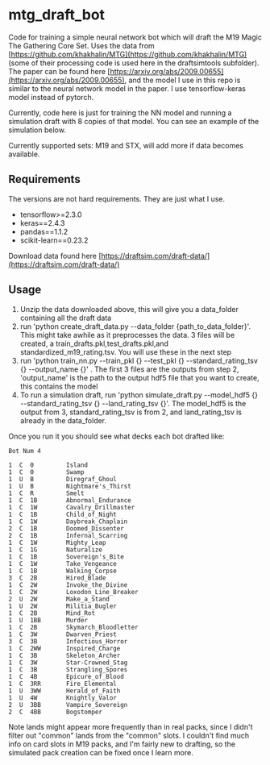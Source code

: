 # mtg_draft_bot

Code for training a simple neural network bot which will draft the M19 Magic The Gathering Core Set. 
Uses the data from [https://github.com/khakhalin/MTG](https://github.com/khakhalin/MTG) (some of their processing code is used here in the draftsimtools subfolder).
The paper can be found here [https://arxiv.org/abs/2009.00655](https://arxiv.org/abs/2009.00655), and the model I use in this
repo is similar to the neural network model in the paper. I use tensorflow-keras model instead of pytorch.

Currently, code here is just for training the NN model and running a simulation draft with 8
copies of that model. You can see an example of the simulation below.

Currently supported sets: M19 and STX, will add more if data becomes available.

## Requirements
The versions are not hard requirements. They are just what I use.
* tensorflow>=2.3.0
* keras==2.4.3
* pandas==1.1.2
* scikit-learn==0.23.2

Download data found here [https://draftsim.com/draft-data/](https://draftsim.com/draft-data/)

## Usage
1. Unzip the data downloaded above, this will give you a data_folder containing all the draft data
2. run 'python create_draft_data.py --data_folder {path_to_data_folder}'. This might take awhile as it preprocesses the data.
3 files will be created, a train_drafts.pkl,test_drafts.pkl,and standardized_m19_rating.tsv. You will use these in the next step
3. run  'python train_nn.py --train_pkl {} --test_pkl {} --standard_rating_tsv {} --output_name {}' . The first 
3 files are the outputs from step 2, 'output_name' is the path to the output hdf5 file that you want to create, this contains the model
4. To run a simulation draft, run 'python simulate_draft.py --model_hdf5 {} --standard_rating_tsv {} --land_rating_tsv {}'. 
The model_hdf5 is the output from 3, standard_rating_tsv is from 2, and land_rating_tsv is already in the data_folder.

Once you run it you should see what decks each bot drafted like:

```
Bot Num 4

1  C  0         Island
1  C  0         Swamp
1  U  B         Diregraf_Ghoul
1  U  B         Nightmare's_Thirst
1  C  R         Smelt
1  C  1B        Abnormal_Endurance
1  C  1W        Cavalry_Drillmaster
1  C  1B        Child_of_Night
1  C  1W        Daybreak_Chaplain
2  C  1B        Doomed_Dissenter
2  C  1B        Infernal_Scarring
1  C  1W        Mighty_Leap
1  C  1G        Naturalize
1  C  1B        Sovereign's_Bite
1  C  1W        Take_Vengeance
1  C  1B        Walking_Corpse
3  C  2B        Hired_Blade
1  C  2W        Invoke_the_Divine
1  C  2W        Loxodon_Line_Breaker
2  U  2W        Make_a_Stand
1  U  2W        Militia_Bugler
1  C  2B        Mind_Rot
1  U  1BB       Murder
1  C  2B        Skymarch_Bloodletter
1  C  3W        Dwarven_Priest
3  C  3B        Infectious_Horror
1  C  2WW       Inspired_Charge
1  C  3B        Skeleton_Archer
1  C  3W        Star-Crowned_Stag
1  C  3B        Strangling_Spores
1  C  4B        Epicure_of_Blood
1  C  3RR       Fire_Elemental
1  U  3WW       Herald_of_Faith
1  U  4W        Knightly_Valor
2  U  3BB       Vampire_Sovereign
2  C  4BB       Bogstomper

```

Note lands might appear more frequently than in real packs, since I didn't filter out "common" lands
from the "common" slots. I couldn't find much info on card slots in M19 packs, and I'm fairly new to drafting, so 
the simulated pack creation can be fixed once I learn more.